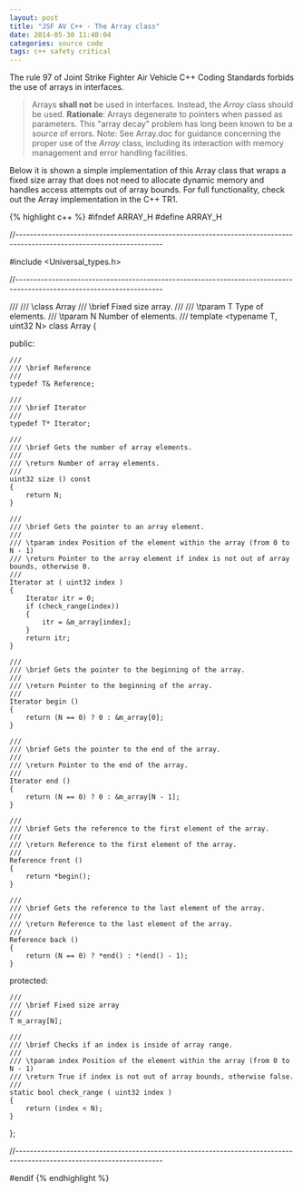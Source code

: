 ```yaml
---
layout: post
title: "JSF AV C++ - The Array class"
date: 2014-05-30 11:40:04
categories: source code
tags: c++ safety critical
---
```


The rule 97 of Joint Strike Fighter Air Vehicle C++ Coding Standards forbids the use of arrays in interfaces.

> Arrays **shall not** be used in interfaces. Instead, the *Array* class should be used.
**Rationale**: Arrays degenerate to pointers when passed as parameters. This "array decay" problem has long been known to be a source of errors.
Note: See Array.doc for guidance concerning the proper use of the *Array* class, including its interaction with memory management and error handling facilities.

Below it is shown a simple implementation of this Array class that wraps a fixed size array that does not need to allocate dynamic memory and handles access attempts out of array bounds.
For full functionality, check out the Array implementation in the C++ TR1.

{% highlight c++ %}
#ifndef ARRAY_H
#define ARRAY_H

//----------------------------------------------------------------------------------------------------------------------

#include <Universal_types.h>

//----------------------------------------------------------------------------------------------------------------------

///
/// \class Array
/// \brief Fixed size array.
///
/// \tparam T Type of elements.
/// \tparam N Number of elements.
///
template <typename T, uint32 N>
class Array
{

public:

    ///
    /// \brief Reference
    ///
    typedef T& Reference;

    ///
    /// \brief Iterator
    ///
    typedef T* Iterator;

    ///
    /// \brief Gets the number of array elements.
    ///
    /// \return Number of array elements.
    ///
    uint32 size () const
    {
        return N;
    }

    ///
    /// \brief Gets the pointer to an array element.
    ///
    /// \tparam index Position of the element within the array (from 0 to N - 1)
    /// \return Pointer to the array element if index is not out of array bounds, otherwise 0.
    ///
    Iterator at ( uint32 index )
    {
        Iterator itr = 0;
        if (check_range(index))
        {
            itr = &m_array[index];
        }
        return itr;
    }

    ///
    /// \brief Gets the pointer to the beginning of the array.
    ///
    /// \return Pointer to the beginning of the array.
    ///
    Iterator begin ()
    {
        return (N == 0) ? 0 : &m_array[0];
    }

    ///
    /// \brief Gets the pointer to the end of the array.
    ///
    /// \return Pointer to the end of the array.
    ///
    Iterator end ()
    {
        return (N == 0) ? 0 : &m_array[N - 1];
    }

    ///
    /// \brief Gets the reference to the first element of the array.
    ///
    /// \return Reference to the first element of the array.
    ///
    Reference front ()
    {
        return *begin();
    }

    ///
    /// \brief Gets the reference to the last element of the array.
    ///
    /// \return Reference to the last element of the array.
    ///
    Reference back ()
    {
        return (N == 0) ? *end() : *(end() - 1);
    }

protected:

    ///
    /// \brief Fixed size array
    ///
    T m_array[N];

    ///
    /// \brief Checks if an index is inside of array range.
    ///
    /// \tparam index Position of the element within the array (from 0 to N - 1)
    /// \return True if index is not out of array bounds, otherwise false.
    ///
    static bool check_range ( uint32 index )
    {
        return (index < N);
    }

};

//----------------------------------------------------------------------------------------------------------------------

#endif
{% endhighlight %}
